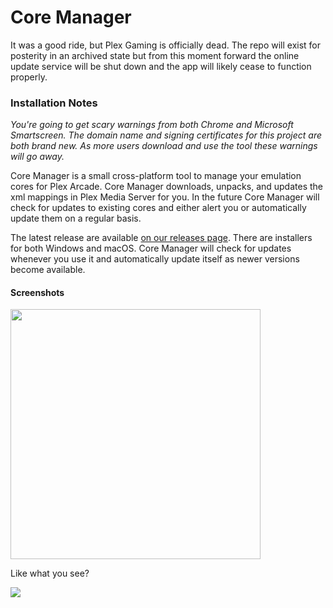 # Core Manager

It was a good ride, but Plex Gaming is officially dead. The repo will exist for posterity in an archived state but from this moment forward the online update service will be shut down and the app will likely cease to function properly.

### Installation Notes
_You're going to get scary warnings from both Chrome and Microsoft Smartscreen. The domain name and signing certificates for this project are both brand new. As more users download and use the tool these warnings will go away._

Core Manager is a small cross-platform tool to manage your emulation cores for Plex Arcade. Core Manager downloads, unpacks, and updates the xml mappings in Plex Media Server for you. In the future Core Manager will check for updates to existing cores and either alert you or automatically update them on a regular basis.

The latest release are available [on our releases page](https://github.com/vanstinator/core-manager/releases). There are installers for both Windows and macOS. Core Manager will check for updates whenever you use it and automatically update itself as newer versions become available.

#### Screenshots
<img src="https://i.imgur.com/fWuVALj.png " data-canonical-src="https://i.imgur.com/fWuVALj.png " width="400"/>

<p>Like what you see?</p>
<a href="https://www.buymeacoffee.com/vanstinator"><img src="https://img.buymeacoffee.com/button-api/?text=Buy me a pizza&emoji=🍕&slug=vanstinator&button_colour=FFDD00&font_colour=000000&font_family=Lato&outline_colour=000000&coffee_colour=ffffff"></a>
